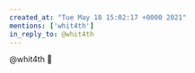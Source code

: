 ```yaml
---
created_at: "Tue May 18 15:02:17 +0000 2021"
mentions: ['whit4th']
in_reply_to: @whit4th
---
```


@whit4th 👋